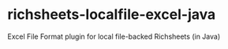 # richsheets-localfile-excel-java
Excel File Format plugin for local file-backed Richsheets (in Java)
